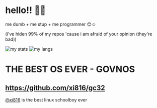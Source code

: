 # hello!! 👋🦶

me dumb + me stup + me programmer 😊☺️

(i've hiden 99% of my repos 'cause i am afraid of your opinion (they're bad))

![my stats](https://github-readme-stats.vercel.app/api?username=levo-pravo&theme=dark&show_icons=true&hide_border=true&count_private=true)
![my langs](https://github-readme-stats.vercel.app/api/top-langs/?username=levo-pravo&theme=dark&show_icons=true&hide_border=true&layout=compact)

# THE BEST OS EVER - GOVNOS

## https://github.com/xi816/gc32


[@xi816](https://github.com/xi816) is the best linux schoolboy ever
